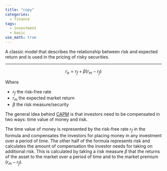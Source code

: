 ```yaml
---
title: "copy"
categories:
  - finance
tags:
  - investment
  - basic
use_math: true
---
```


A classic model that describes the relationship between risk and 
expected return and is used in the pricing of risky securities.

---

$$
r_a = r_f + \beta (r_m - r_f)
$$

Where

- $r_f$ the risk-free rate
- $r_m$ the expected market return
- $\beta$ the risk measure/security

The general idea behind [CAPM](http://www.investopedia.com/terms/c/capm.asp#axzz2Lc5AZO48) is that investors need to be compensated in two ways: time value of money and risk.

The time value of money is represented by the risk-free rate $r_f$ in 
the formula and compensates the investors for placing money in any 
investment over a period of time. The other half of the formula 
represents risk and calculates the amount of 
compensation the investor needs for taking on additional 
risk. This is calculated by taking a risk measure $\beta$ that 
the returns of the asset to the market over a period of time and to 
the market premium $(r_m-r_f)$.


